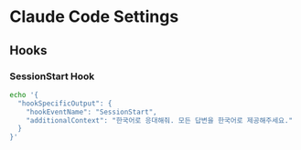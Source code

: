 # Claude Code Settings

## Hooks

### SessionStart Hook
```bash
echo '{
  "hookSpecificOutput": {
    "hookEventName": "SessionStart",
    "additionalContext": "한국어로 응대해줘. 모든 답변을 한국어로 제공해주세요."
  }
}'
```